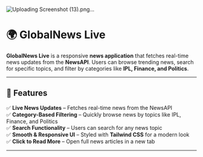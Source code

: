 ![Uploading Screenshot (13).png…]()

# 🌍 GlobalNews Live

**GlobalNews Live** is a responsive **news application** that fetches real-time news updates from the **NewsAPI**. Users can browse trending news, search for specific topics, and filter by categories like **IPL, Finance, and Politics**.

---

## 🚀 Features

✅ **Live News Updates** – Fetches real-time news from the NewsAPI  
✅ **Category-Based Filtering** – Quickly browse news by topics like IPL, Finance, and Politics  
✅ **Search Functionality** – Users can search for any news topic  
✅ **Smooth & Responsive UI** – Styled with **Tailwind CSS** for a modern look  
✅ **Click to Read More** – Open full news articles in a new tab  

---




